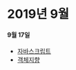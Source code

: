 # 2019년 9월

#### 9월 17일 
- [자바스크립트](./src/2019/09/17/20190917_je.md)
- [객체지향](./src/2019/09/17/20190917_sh.md)

